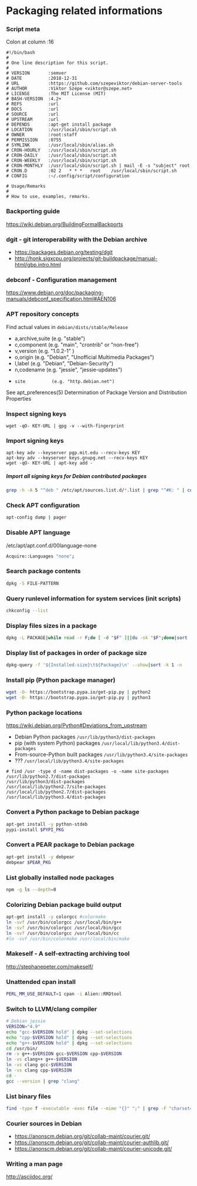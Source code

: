 # Packaging related informations

### Script meta

Colon at column :16

```
#!/bin/bash
#
# One line description for this script.
#
# VERSION       :semver
# DATE          :2018-12-31
# URL           :https://github.com/szepeviktor/debian-server-tools
# AUTHOR        :Viktor Szépe <viktor@szepe.net>
# LICENSE       :The MIT License (MIT)
# BASH-VERSION  :4.2+
# REFS          :url
# DOCS          :url
# SOURCE        :url
# UPSTREAM      :url
# DEPENDS       :apt-get install package
# LOCATION      :/usr/local/sbin/script.sh
# OWNER         :root:staff
# PERMISSION    :0755
# SYMLINK       :/usr/local/sbin/alias.sh
# CRON-HOURLY   :/usr/local/sbin/script.sh
# CRON-DAILY    :/usr/local/sbin/script.sh
# CRON-WEEKLY   :/usr/local/sbin/script.sh
# CRON-MONTHLY  :/usr/local/sbin/script.sh | mail -E -s "subject" root
# CRON.D        :02 2	* * *	root	/usr/local/sbin/script.sh
# CONFIG        :~/.config/script/configuration

# Usage/Remarks
#
# How to use, examples, remarks.
```

### Backporting guide

https://wiki.debian.org/BuildingFormalBackports

### dgit - git interoperability with the Debian archive

- https://packages.debian.org/testing/dgit
- http://honk.sigxcpu.org/projects/git-buildpackage/manual-html/gbp.intro.html

### debconf - Configuration management

https://www.debian.org/doc/packaging-manuals/debconf_specification.html#AEN106

### APT repository concepts

Find actual values in `debian/dists/stable/Release`

-   a,archive,suite (e.g. "stable")
-   c,component     (e.g. "main", "crontrib" or "non-free")
-   v,version       (e.g. "1.0.2-1" )
-   o,origin        (e.g. "Debian", "Unofficial Multimedia Packages")
-   l,label         (e.g. "Debian", "Debian-Security")
-   n,codename      (e.g. "jessie", "jessie-updates")
-     site          (e.g. "http.debian.net")

See apt_preferences(5) Determination of Package Version and Distribution Properties

### Inspect signing keys

```
wget -qO- KEY-URL | gpg -v --with-fingerprint
```

### Import signing keys

```
apt-key adv --keyserver pgp.mit.edu --recv-keys KEY
apt-key adv --keyserver keys.gnupg.net --recv-keys KEY
wget -qO- KEY-URL | apt-key add -
```

##### Import all signing keys for Debian contributed packages

```bash
grep -h -A 5 "^deb " /etc/apt/sources.list.d/*.list | grep "^#K: " | cut -d " " -f 2- | /bin/bash
```

### Check APT configuration

```bash
apt-config dump | pager
```

### Disable APT language

/etc/apt/apt.conf.d/00language-none

```bash
Acquire::Languages "none";
```

### Search package contents

```bash
dpkg -S FILE-PATTERN
```

### Query runlevel information for system services (init scripts)

```bash
chkconfig --list
```

### Display files sizes in a package

```bash
dpkg -L PACKAGE|while read -r F;do [ -d "$F" ]||du -sk "$F";done|sort -n
```

### Display list of packages in order of package size

```bash
dpkg-query -f '${Installed-size}\t${Package}\n' --show|sort -k 1 -n
```

### Install pip (Python package manager)

```bash
wget -O- https://bootstrap.pypa.io/get-pip.py | python2
wget -O- https://bootstrap.pypa.io/get-pip.py | python3
```

### Python package locations

https://wiki.debian.org/Python#Deviations_from_upstream

- Debian Python packages `/usr/lib/python3/dist-packages`
- pip (with system Python) packages `/usr/local/lib/python3.4/dist-packages`
- From-source-Python built packages `/usr/lib/python3.4/site-packages`
- ??? `/usr/local/lib/python3.4/site-packages`

```
# find /usr -type d -name dist-packages -o -name site-packages
/usr/lib/python2.7/dist-packages
/usr/lib/python3/dist-packages
/usr/local/lib/python2.7/site-packages
/usr/local/lib/python2.7/dist-packages
/usr/local/lib/python3.4/dist-packages
```

### Convert a Python package to Debian package

```bash
apt-get install -y python-stdeb
pypi-install $PYPI_PKG
```

### Convert a PEAR package to Debian package

```bash
apt-get install -y debpear
debpear $PEAR_PKG
```

### List globally installed node packages

```bash
npm -g ls --depth=0
```

### Colorizing Debian package build output

```bash
apt-get install -y colorgcc #colormake
ln -svf /usr/bin/colorgcc /usr/local/bin/g++
ln -svf /usr/bin/colorgcc /usr/local/bin/gcc
ln -svf /usr/bin/colorgcc /usr/local/bin/cc
#ln -svf /usr/bin/colormake /usr/local/bin/make
```

### Makeself - A self-extracting archiving tool

http://stephanepeter.com/makeself/

### Unattended cpan install

```bash
PERL_MM_USE_DEFAULT=1 cpan -i Alien::RRDtool
```

### Switch to LLVM/clang compiler

```bash
# Debian jessie
VERSION="4.9"
echo "gcc-$VERSION hold" | dpkg --set-selections
echo "cpp-$VERSION hold" | dpkg --set-selections
echo "g++-$VERSION hold" | dpkg --set-selections
cd /usr/bin/
rm -v g++-$VERSION gcc-$VERSION cpp-$VERSION
ln -vs clang++ g++-$VERSION
ln -vs clang gcc-$VERSION
ln -vs clang cpp-$VERSION
cd -
gcc --version | grep "clang"
```

### List binary files

```bash
find -type f -executable -exec file --mime "{}" ";" | grep -F "charset=binary"
```

### Courier sources in Debian

- https://anonscm.debian.org/git/collab-maint/courier.git/
- https://anonscm.debian.org/git/collab-maint/courier-authlib.git/
- https://anonscm.debian.org/git/collab-maint/courier-unicode.git/

### Writing a man page

http://asciidoc.org/
